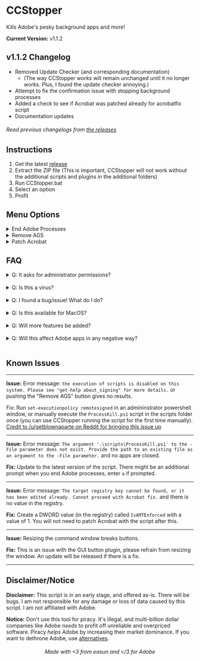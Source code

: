 # CCStopper

Kills Adobe's pesky background apps and more!

**Current Version:** v1.1.2

## v1.1.2 Changelog

- Removed Update Checker (and corresponding documentation)
  - (The way CCStopper works will remain unchanged until it no longer works. Plus, I found the update checker annoying.)
- Attempt to fix the confirmation issue with stopping background processes
- Added a check to see if Acrobat was patched already for acrobatfix script
- Documentation updates

###### Read previous changelogs from [the releases](https://github.com/E-Soda/CCStopper/releases)

## Instructions

1. Get the latest [release](https://github.com/E-Soda/CCStopper/releases)
2. Extract the ZIP file (This is important, CCStopper will not work without the additional scripts and plugins in the additional folders)
3. Run CCStopper.bat
4. Select an option
5. Profit


## Menu Options

<details>
<summary>End Adobe Processes</summary>
<br>
Does what it says, all Adobe processes will be stopped.
</details>

<details>
<summary>Remove AGS</summary>
<br>
Clears the AdobeGCClient (genuine checker) folder and changes its permissions so that it cannot be modified by applications.
</details>

<details>
<summary>Patch Acrobat</summary>
<br>
Run "Remove AGS" before proceeding. 

This function edits the registry to patch Acrobat. Will ask if you want to create a restore point in the case that registry patching fails catastrophically. Automates <a href="https://www.reddit.com/r/GenP/wiki/redditgenpguides#wiki_guide_.2310_-_adobe_acrobat_pro_dc_.28standalone.2Fcc-less.29">this</a> guide.
</details>

## FAQ

<details>
<summary>Q: It asks for administrator permissions?</summary>
<br>
A: This script needs those permissions to stop Adobe from running in the background and to delete the AdobeGCClient folder. The full source code of this script is available in this repository for auditing.</details>

<br>

<details>
<summary>Q: Is this a virus?</summary>
<br>
A: Windows might say that it is a virus, but that is a false positive. As stated above, the full source code for this script is avaliable for auditing.
</details>

<br>

<details>
<summary>Q: I found a bug/issue! What do I do?</summary>
<br>

A: Update to the latest version. If the issue presists, check the open issues and [the known issues](https://github.com/E-Soda/CCStopper/blob/main/README.md#known-issues) for any issues that I am aware of. If it's not there, open up an issue describing your problem and how to reproduce it. I'll work on it as soon as I can.

</details>

<br>

<details>
<summary>Q: Is this available for MacOS?</summary>
<br>
A: It is not currently available for MacOS, and I don't intend on porting it to MacOS. Community ports are welcome, but please credit accordingly.
</details>

<br>

<details>
<summary>Q: Will more features be added?</summary>
<br>
A: Yes! If you have any suggestions, please open an issue.
</details>
<br>

<details>
<summary>Q: Will this affect Adobe apps in any negative way?</summary>
<br>
A: No, it won't. If you do have Adobe apps (Photoshop, After Effects, etc.) open, it will close them if you decide to end Adobe processes. Other than that, everything should work normally. Please open an issue if this is not the case.
</details>
<br>

## Known Issues

---

**Issue:** Error message: `the execution of scripts is disabled on this system. Please see "get-help about_signing" for more details.` or pushing the "Remove AGS" button gives no results.

Fix: Run `set-executionpolicy remotesigned` in an admininstrator powershell window, or manually execute the `ProcessKill.ps1` script in the scripts folder once (you can use CCStopper running the script for the first time manually). [Credit to /u/getblownaparte on Reddit for bringing this issue up](https://www.reddit.com/r/GenP/comments/ndhm94/i_made_a_script_to_stop_all_adobe_background/gyb0twq?utm_source=share&utm_medium=web2x&context=3)

---

**Issue:** Error message: `The argument '.\scripts\ProcessKill.ps1' to the -File parameter does not exist. Provide the path to an existing file as an argument to the -File parameter.` and no apps are closed.

**Fix:** Update to the latest version of the script. There might be an additional prompt when you end Adobe processes, enter `a` if prompted.

---

**Issue:** Error message: `The target registry key cannot be found, or it has been edited already. Cannot proceed with Acrobat fix.` and there is no value in the registry.

**Fix:** Create a DWORD value (in the registry) called `IsAMTEnforced` with a value of 1. You will not need to patch Acrobat with the script after this.

---

**Issue:** Resizing the command window breaks buttons.

**Fix:** This is an issue with the GUI button plugin, please refrain from resizing the window. An update will be released if there is a fix.

---

## Disclaimer/Notice

**Disclaimer:** This script is in an early stage, and offered as-is. There will be bugs. I am not responsible for any damage or loss of data caused by this script. I am not affiliated with Adobe.

**Notice:** Don't use this tool for piracy. It's illegal, and multi-billion dollar companies like Adobe _needs_ to profit off unreliable and overpriced software. Piracy _helps_ Adobe by increasing their market dominance. If you want to dethrone Adobe, use [alternatives](https://ass.easun.me).

<h6 align="center">Made with &lt;3 from easun and &lt;/3 for Adobe</h6>
